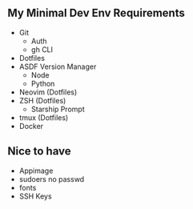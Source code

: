 ## My Minimal Dev Env Requirements

- Git
    - Auth
    - gh CLI
- Dotfiles
- ASDF Version Manager
    - Node
    - Python
- Neovim (Dotfiles)
- ZSH (Dotfiles)
    - Starship Prompt
- tmux (Dotfiles)
- Docker

## Nice to have

- Appimage
- sudoers no passwd
- fonts
- SSH Keys
